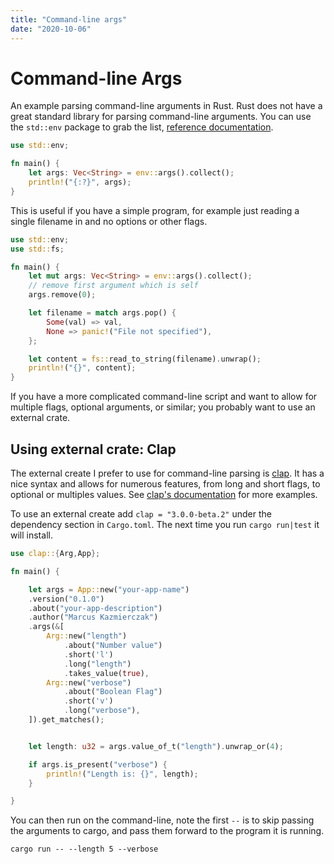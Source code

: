```yaml
---
title: "Command-line args"
date: "2020-10-06"
---
```


# Command-line Args

An example parsing command-line arguments in Rust. Rust does not have a great standard library for parsing command-line arguments. You can use the `std::env` package to grab the list, [reference documentation](https://doc.rust-lang.org/std/env/).

```rust
use std::env;

fn main() {
    let args: Vec<String> = env::args().collect();
    println!("{:?}", args);
}
```

This is useful if you have a simple program, for example just reading a single filename in and no options or other flags.

```rust
use std::env;
use std::fs;

fn main() {
    let mut args: Vec<String> = env::args().collect();
    // remove first argument which is self
    args.remove(0);

    let filename = match args.pop() {
        Some(val) => val,
        None => panic!("File not specified"),
    };

    let content = fs::read_to_string(filename).unwrap();
    println!("{}", content);
}
```

If you have a more complicated command-line script and want to allow for multiple flags, optional arguments, or similar; you probably want to use an external crate.

## Using external crate: Clap

The external create I prefer to use for command-line parsing is [clap](https://doc.rust-lang.org/std/env/). It has a nice syntax and allows for numerous features, from long and short flags, to optional or multiples values. See [clap's documentation](https://docs.rs/clap/2.33.3/clap/) for more examples.

To use an external create add `clap = "3.0.0-beta.2"` under the dependency section in `Cargo.toml`. The next time you run `cargo run|test` it will install.

```rust
use clap::{Arg,App};

fn main() {

    let args = App::new("your-app-name")
	.version("0.1.0")
	.about("your-app-description")
	.author("Marcus Kazmierczak")
	.args(&[
		Arg::new("length")
			.about("Number value")
			.short('l')
			.long("length")
			.takes_value(true),
		Arg::new("verbose")
			.about("Boolean Flag")
			.short('v')
			.long("verbose"),
	]).get_matches();


    let length: u32 = args.value_of_t("length").unwrap_or(4);

    if args.is_present("verbose") {
        println!("Length is: {}", length);
    }

}
```

You can then run on the command-line, note the first `--` is to skip passing the arguments to cargo, and pass them forward to the program it is running.

`cargo run -- --length 5 --verbose`
